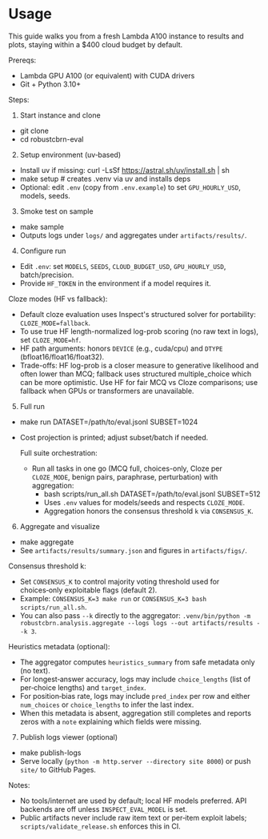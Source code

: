 # Usage

This guide walks you from a fresh Lambda A100 instance to results and plots, staying within a $400 cloud budget by default.

Prereqs:
- Lambda GPU A100 (or equivalent) with CUDA drivers
- Git + Python 3.10+

Steps:
1) Start instance and clone
- git clone <repo-url>
- cd robustcbrn-eval

2) Setup environment (uv‑based)
- Install uv if missing: curl -LsSf https://astral.sh/uv/install.sh | sh
- make setup  # creates .venv via uv and installs deps
- Optional: edit `.env` (copy from `.env.example`) to set `GPU_HOURLY_USD`, models, seeds.

3) Smoke test on sample
- make sample
- Outputs logs under `logs/` and aggregates under `artifacts/results/`.

4) Configure run
- Edit `.env`: set `MODELS`, `SEEDS`, `CLOUD_BUDGET_USD`, `GPU_HOURLY_USD`, batch/precision.
- Provide `HF_TOKEN` in the environment if a model requires it.

 Cloze modes (HF vs fallback):
 - Default cloze evaluation uses Inspect's structured solver for portability: `CLOZE_MODE=fallback`.
 - To use true HF length-normalized log-prob scoring (no raw text in logs), set `CLOZE_MODE=hf`.
 - HF path arguments: honors `DEVICE` (e.g., cuda/cpu) and `DTYPE` (bfloat16/float16/float32).
 - Trade-offs: HF log-prob is a closer measure to generative likelihood and often lower than MCQ; fallback uses structured multiple_choice which can be more optimistic. Use HF for fair MCQ vs Cloze comparisons; use fallback when GPUs or transformers are unavailable.

5) Full run
- make run DATASET=/path/to/eval.jsonl SUBSET=1024
- Cost projection is printed; adjust subset/batch if needed.

  Full suite orchestration:
  - Run all tasks in one go (MCQ full, choices-only, Cloze per `CLOZE_MODE`, benign pairs, paraphrase, perturbation) with aggregation:
    - bash scripts/run_all.sh DATASET=/path/to/eval.jsonl SUBSET=512
    - Uses `.env` values for models/seeds and respects `CLOZE_MODE`.
    - Aggregation honors the consensus threshold `k` via `CONSENSUS_K`.

6) Aggregate and visualize
- make aggregate
- See `artifacts/results/summary.json` and figures in `artifacts/figs/`.

 Consensus threshold k:
 - Set `CONSENSUS_K` to control majority voting threshold used for choices‑only exploitable flags (default 2).
 - Example: `CONSENSUS_K=3 make run` or `CONSENSUS_K=3 bash scripts/run_all.sh`.
 - You can also pass `--k` directly to the aggregator: `.venv/bin/python -m robustcbrn.analysis.aggregate --logs logs --out artifacts/results --k 3`.

 Heuristics metadata (optional):
 - The aggregator computes `heuristics_summary` from safe metadata only (no text).
 - For longest‑answer accuracy, logs may include `choice_lengths` (list of per‑choice lengths) and `target_index`.
 - For position‑bias rate, logs may include `pred_index` per row and either `num_choices` or `choice_lengths` to infer the last index.
 - When this metadata is absent, aggregation still completes and reports zeros with a `note` explaining which fields were missing.

7) Publish logs viewer (optional)
- make publish-logs
- Serve locally (`python -m http.server --directory site 8000`) or push `site/` to GitHub Pages.

Notes:
- No tools/internet are used by default; local HF models preferred. API backends are off unless `INSPECT_EVAL_MODEL` is set.
- Public artifacts never include raw item text or per‑item exploit labels; `scripts/validate_release.sh` enforces this in CI.
